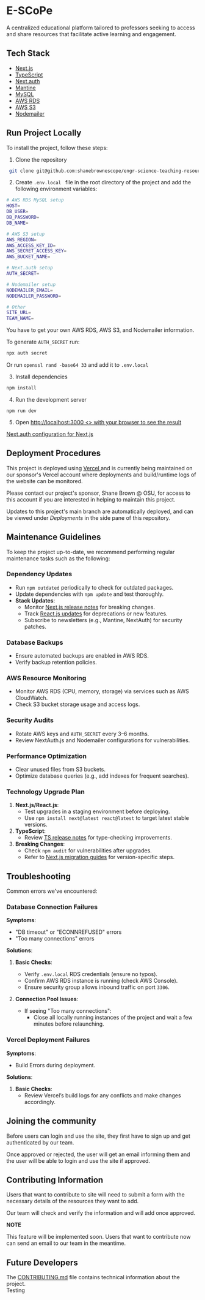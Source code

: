 # E-SCoPe

A centralized educational platform tailored to professors seeking to access and share resources that facilitate active learning and engagement. 

## Tech Stack
* <a href="https://nextjs.org" > Next.js </a>
* <a href="https://www.typescriptlang.org" > TypeScript </a>
* <a href="https://next-auth.js.org" > Next.auth </a>
* <a href="https://mantine.dev" > Mantine </a>
* <a href="https://www.mysql.com" > MySQL </a>
* <a href="https://aws.amazon.com/rds/" > AWS RDS </a>
* <a href="https://aws.amazon.com/s3/" > AWS S3 </a>
* <a href="https://www.nodemailer.com" > Nodemailer </a>

## Run Project Locally
To install the project, follow these steps:

1. Clone the repository
```bash
 git clone git@github.com:shanebrownescope/engr-science-teaching-resources.git 
```
 
2. Create `.env.local ` file in the root directory of the project and add the following environment variables:

```bash
# AWS RDS MySQL setup
HOST=
DB_USER=
DB_PASSWORD=
DB_NAME=

# AWS S3 setup
AWS_REGION=
AWS_ACCESS_KEY_ID=
AWS_SECRET_ACCESS_KEY=
AWS_BUCKET_NAME=

# Next.auth setup
AUTH_SECRET=

# Nodemailer setup
NODEMAILER_EMAIL=
NODEMAILER_PASSWORD=

# Other
SITE_URL=
TEAM_NAME=
```

You have to get your own AWS RDS, AWS S3, and Nodemailer information.

To generate `AUTH_SECRET` run:
```bash
npx auth secret
```

Or run `openssl rand -base64 33` and add it to `.env.local`


3. Install dependencies
```bash
npm install
```

4. Run the development server
```
npm run dev
```

5. Open <a href="http://localhost:3000"> http://localhost:3000 <> with your browser to see the result


<a href="https://next-auth.js.org/configuration/nextjs"> Next.auth configuration for Next.js</a>

## Deployment Procedures
This project is deployed using <a href="https://www.vercel.com" > Vercel </a> and is currently being maintained on our sponsor's Vercel account where deployments and build/runtime logs of the website can be monitored. 

Please contact our project's sponsor, Shane Brown @ OSU, for access to this account if you are interested in helping to maintain this project.

Updates to this project's main branch are automatically deployed, and can be viewed under *Deployments* in the side pane of this repository.

## Maintenance Guidelines
To keep the project up-to-date, we recommend performing regular maintenance tasks such as the following:

### Dependency Updates  
- Run `npm outdated` periodically to check for outdated packages.  
- Update dependencies with `npm update` and test thoroughly.  
- **Stack Updates**:  
  - Monitor [Next.js release notes](https://nextjs.org/blog) for breaking changes.  
  - Track [React.js updates](https://react.dev/blog) for deprecations or new features.  
  - Subscribe to newsletters (e.g., Mantine, NextAuth) for security patches.  

### Database Backups  
- Ensure automated backups are enabled in AWS RDS.  
- Verify backup retention policies.  

### AWS Resource Monitoring  
- Monitor AWS RDS (CPU, memory, storage) via services such as AWS CloudWatch.  
- Check S3 bucket storage usage and access logs.  

### Security Audits  
- Rotate AWS keys and `AUTH_SECRET` every 3–6 months.  
- Review NextAuth.js and Nodemailer configurations for vulnerabilities.  

### Performance Optimization  
- Clear unused files from S3 buckets.  
- Optimize database queries (e.g., add indexes for frequent searches).  

### Technology Upgrade Plan  
1. **Next.js/React.js**:  
   - Test upgrades in a staging environment before deploying.  
   - Use `npm install next@latest react@latest` to target latest stable versions.  
2. **TypeScript**:  
   - Review [TS release notes](https://devblogs.microsoft.com/typescript/) for type-checking improvements.  
3. **Breaking Changes**:  
   - Check `npm audit` for vulnerabilities after upgrades.  
   - Refer to [Next.js migration guides](https://nextjs.org/docs/app/getting-started) for version-specific steps.  

## Troubleshooting
Common errors we've encountered: 

### Database Connection Failures

**Symptoms**:
- "DB timeout" or "ECONNREFUSED" errors  
- "Too many connections" errors  

**Solutions**:
1. **Basic Checks**:
   - Verify `.env.local` RDS credentials (ensure no typos).  
   - Confirm AWS RDS instance is running (check AWS Console).  
   - Ensure security group allows inbound traffic on port `3306`.  

2. **Connection Pool Issues**:
   - If seeing "Too many connections":
     - Close all locally running instances of the project and wait a few minutes before relaunching.

### Vercel Deployment Failures

**Symptoms**:
- Build Errors during deployment.

**Solutions**:
1. **Basic Checks**:
   - Review Vercel’s build logs for any conflicts and make changes accordingly.

## Joining the community
Before users can login and use the site, they first have to sign up and get authenticated by our team.

Once approved or rejected, the user will get an email informing them and the user will be able to login and use the site if approved.

## Contributing Information
Users that want to contribute to site will need to submit a form with the necessary details of the resources they want to add. 

Our team will check and verify the information and will add once approved.

**NOTE** 

This feature will be implemented soon.
Users that want to contribute now can send an email to our team in the meantime.

## Future Developers
The [CONTRIBUTING.md](./CONTRIBUTING.md) file contains technical information about the project.  
Testing